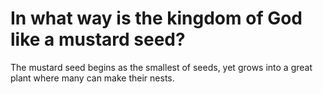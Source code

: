 # In what way is the kingdom of God like a mustard seed?

The mustard seed begins as the smallest of seeds, yet grows into a great plant where many can make their nests.
